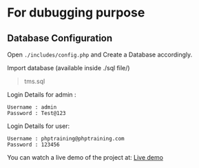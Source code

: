 <h1> For dubugging purpose </h1>

## Database Configuration

Open `./includes/config.php` and Create a Database accordingly.

Import database (available inside ./sql file/)
> tms.sql

Login Details for admin : 
```
Username : admin
Password : Test@123
```

Login Details for user: 
```
Username : phptraining@phptraining.com
Password : 123456
```

You can watch a live demo of the project at: [Live demo](https://rhriday-tour.herokuapp.com/)